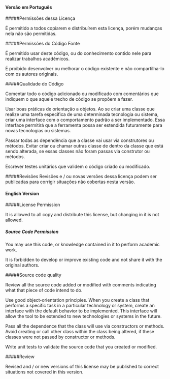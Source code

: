 
#### Versão em Português

#####Permissões dessa Licença

É permitido a todos copiarem e distribuírem esta licença, porém mudanças nela não são permitidas. 

#####Permissões do Código Fonte

É permitido usar deste código, ou do conhecimento contido nele para realizar trabalhos acadêmicos.

É proibido desenvolver ou melhorar o código existente e não compartilha-lo com os autores originais.

#####Qualidade do Código

Comentar todo o código adicionado ou modificado com comentários que indiquem o que aquele trecho de código se propõem a fazer. 

Usar boas práticas de orientação a objetos. Ao se criar uma classe que realize uma tarefa específica de uma determinada tecnologia ou sistema, criar uma interface com o comportamento padrão a ser implementado. Essa interface permitirá que a ferramenta possa ser estendida futuramente para novas tecnologias ou sistemas.

Passar todas as dependência que a classe vai usar via construtores ou métodos. Evitar criar ou chamar outras classe de dentro da classe que está sendo alterada, se essas classes não foram passas via construtor ou métodos.

Escrever testes unitários que validem o código criado ou modificado. 

#####Revisões
 Revisões e / ou novas versões dessa licença podem ser publicadas para corrigir situações não cobertas nesta versão. 




#### English Version

#####License Permission

It is allowed to all copy and distribute this license, but changing in it is not allowed.

##### Source Code Permission

You may use this code, or knowledge contained in it to perform academic work.

It is forbidden to develop or improve existing code and not share it with the original authors.

#####Source code quality

Review all the source code added or modified with comments indicating what that piece of code intend to do.

Use good object-orientation principies. When you create a class that performs a specific task in a particular technology or system, create an interface with the default behavior to be implemented. This interface will allow the tool to be extended to new technologies or systems in the future.

Pass all the dependence that the class will use via constructors or methods. Avoid creating or call other class within the class being altered, if these classes were not passed by constructor or methods.

Write unit tests to validate the source code that you created or modified.

#####Review

Revised and / or new versions of this license may be published to correct situations not covered in this version.
